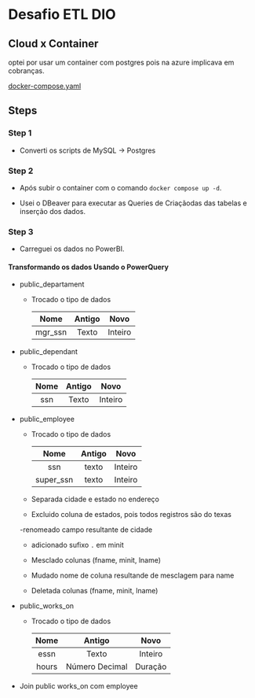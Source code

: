 # Desafio ETL DIO

## Cloud x Container

optei por usar um container com postgres pois na azure implicava em cobranças.

[docker-compose.yaml](./docker-compose.yaml)

## Steps

### Step 1

- Converti os scripts de MySQL -> Postgres

### Step 2


- Após subir o container com o comando `docker compose up -d`.

- Usei o DBeaver para executar as Queries de Criaçãodas das tabelas e inserção dos dados.

### Step 3

- Carreguei os dados no PowerBI.

#### Transformando os dados Usando o PowerQuery

- public_departament

    - Trocado o tipo de dados

        |Nome|Antigo|Novo|
        |:---:|:---:|:---:|
        |mgr_ssn|Texto|Inteiro|

- public_dependant

    - Trocado o tipo de dados

        |Nome|Antigo|Novo|
        |:---:|:---:|:---:|
        |ssn|Texto|Inteiro|

- public_employee

    - Trocado o tipo de dados

        |Nome|Antigo|Novo|
        |:---:|:---:|:---:|
        |ssn|texto|Inteiro|
        |super_ssn|texto|Inteiro|

    - Separada cidade e estado no endereço

    - Excluido coluna de estados, pois todos registros são do texas

    -renomeado campo resultante de cidade

    - adicionado sufixo `.` em minit

    - Mesclado colunas (fname, minit, lname)

    - Mudado nome de coluna resultande de mesclagem para name

    - Deletada colunas (fname, minit, lname)

- public_works_on

    - Trocado o tipo de dados

        |Nome|Antigo|Novo|
        |:---:|:---:|:---:|
        |essn|Texto|Inteiro|
        |hours|Número Decimal|Duração|

- Join public works_on com employee
